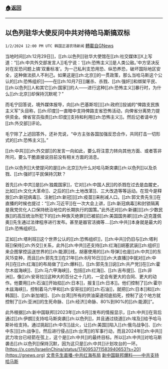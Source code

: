 ###  [:house:返回](README.md)
---


## 以色列驻华大使反问中共对待哈马斯搞双标
`1/2/2024 12:00 PM UTC 韩国正道农场新闻` [轉載自GNews](https://gnews.org/articles/2175718)



当地时间[[zh:12月29日]]，[[zh:以色列]]驻华大使馆在[[zh:社交媒体]]X上写道：“[[zh:中共外交部发言人]]毛宁说：‘[[zh:恐怖主义]]是人类公敌。’中方坚决反对在反恐问题上搞‘双重标准’。为一己私利支恐用恐、纵恐养恐，破坏国际地区安全，这种做法损人不利己。如果这是[[zh:北京]]的一贯政策，那么当哈马斯这个公认的[[zh:恐怖组织]]——在[[zh:10月7日]]屠杀、杀戮、[[zh:强奸]]和绑架平民、[[zh:以色列]]人和其它[[zh:国家]]的人——进行这种[[zh:恐怖主义]]暴行时，为什么[[zh:北京]]却保持沉默呢？”

  

而毛宁回答说，境外媒体报导，向[[zh:巴基斯坦]][[zh:政府]]投诚的“俾路支民族主义军”头目称，[[zh:印度]]一直暗中支持俾路支省恐怖活动，向俾省分离势力提供资金。俾省官员指责[[zh:印度]]支持和利用[[zh:恐怖主义]]。然后记者请中方[[zh:外交部]]评论。

毛宁除了上述回答外，还补充说，“中方主张各国加强反恐合作，共同打击一切形式的[[zh:恐怖主义]]。”

  

[[zh:中共]][[zh:外交部]]的发言一向如此，要么将注意力转向其他方面、或者答非所问，要么干脆直接说目前没有相关方面的消息。

  

[[zh:以色列]]大使提问的是[[zh:北京]]为什么对哈马斯突袭[[zh:以色列]]以及杀戮、[[zh:强奸]]平民保持沉默？

  

首先[[zh:中共]]是[[zh:独裁国家]]，它对[[zh:中国人民]]的杀戮在过去是血腥史，比如[[zh:文化大革命]]、之后的[[zh:土地改革]]、三大改造等等运动。在现今是释放[[zh:新冠病毒]]、注射[[zh:新冠]][[zh:疫苗]]来削减人口。[[zh:郭文贵先生]]在直播的时候也提过：“[[zh:习近平]]在一次大会上讲，[[zh:新冠病毒]]和封锁隔离是我党优化人口保持统治地位的长期执行的国策。”此外还对[[zh:新疆]][[zh:少数民族]]的高压统治所犯下的[[zh:种族灭绝罪]]已被前[[zh:美国国务卿]][[zh:迈克蓬佩奥]]先生通过法律程序进行发布。甚至是器官活摘等….[[zh:中共]]本身就是最大的[[zh:恐怖组织]]。

  

 正如[[zh:塔利班]]这个世界公认的[[zh:恐怖组织]]，[[zh:中共]]仍旧与[[zh:塔利班]]保持[[zh:外交]]关系，此外[[zh:中共]]还支持[[zh:红海]]胡塞武装[[zh:组织]]来企图掌控运送世界的[[zh:能源]]线，胡塞使用的[[zh:导弹]]也是[[zh:中共]]的东风15变种，而且[[zh:郭先生]]在21年[[zh:8月16日]][[zh:大直播]]中就对[[zh:中共]]在[[zh:红海]]的布局做了[[zh:爆料]]，[[zh:郭先生]]说[[zh:共产党]]在[[zh:霍尔木兹海峡]]、[[zh:马六甲海峡]]，包括[[zh:红海]]、[[zh:吉布提]]、[[zh:非洲]]，像[[zh:安哥拉]]这种大的百分之十几的，一定会有更大的合同、更大的动作。他要用[[zh:石油]]开始掐[[zh:日本]]，报复[[zh:日本]]。他们控制了[[zh:霍尔木兹海峡]]，控制着马六甲和[[zh:安哥拉]]的[[zh:石油]]，就把[[zh:日本]]和[[zh:韩国]]、[[zh:新加坡]]、[[zh:台湾]]所有的供油渠道彻底掐死，控制了这个地方就控制了[[zh:亚洲]]的生死命脉、[[zh:经济]]命脉、80%到90%的[[zh:能源]]”。

  

此外根据[[zh:新中国联邦]]2023年[[zh:9月]]发布的情报显示，[[zh:中共]]在背后通过[[zh:伊朗]]支持哈马斯突袭[[zh:以色列]]，并且通过绕道[[zh:埃及]]给予哈马斯补给支持。通过挑起[[zh:中东]]战火，让[[zh:美国]]陷入[[zh:俄乌战争]]、[[zh:中东]][[zh:战争]]，然后进行侵占[[zh:台湾]]的军事行动，而且2024年[[zh:中共]]武力攻台已经箭在弦上，这个是[[zh:中共]]的最终目标。所以[[zh:中共]]对哈马斯袭击[[zh:以色列]]保持沉默，因为这只是[[zh:中共]]计划攻台的一环。
[https://x.com/IsraelinChina/status/1740953711583940653?s=20](https://gnews.org)
[文贵先生直播-中共红海布局](https://www.youtube.com/watch?v=uY8rt8jctw0)
[新中国联邦爆料——中共支持哈马斯](https://gettr.com/post/p2t2dfh01db)

